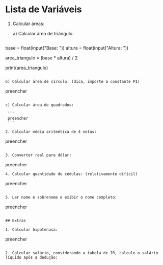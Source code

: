# Lista de Variáveis


1. Calcular áreas:
   
   a) Calcular área de triângulo.

   ```
 base = float(input("Base: "))
altura = float(input("Altura: "))

area_triangulo = (base * altura) / 2

print(area_triangulo)
   ```

   b) Calcular área de círculo: (dica, importe a constante PI)

   ```
   preencher
   ```

   c) Calcular área de quadrados:

    ```
    preencher
    ```

2. Calcular média aritmética de 4 notas:

```
preencher
```

3. Converter real para dólar:

```
preencher
```
4. Calcular quantidade de cédulas: (relativamente difícil)

```
preencher
```

5. Ler nome e sobrenome e exibir o nome completo:

```
preencher
```

## Extras

1. Calcular hipotenusa:
```
preencher
```

2. Calcular salário, considerando a tabela de IR, calcule o salário líquido após a dedução:
```
